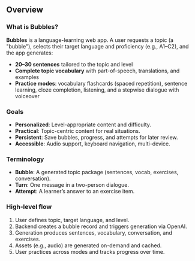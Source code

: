 ## Overview

### What is Bubbles?
**Bubbles** is a language-learning web app. A user requests a topic (a "bubble"), selects their target language and proficiency (e.g., A1–C2), and the app generates:
- **20–30 sentences** tailored to the topic and level
- **Complete topic vocabulary** with part-of-speech, translations, and examples
- **Practice modes**: vocabulary flashcards (spaced repetition), sentence learning, cloze completion, listening, and a stepwise dialogue with voiceover

### Goals
- **Personalized**: Level-appropriate content and difficulty.
- **Practical**: Topic-centric content for real situations.
- **Persistent**: Save bubbles, progress, and attempts for later review.
- **Accessible**: Audio support, keyboard navigation, multi-device.

### Terminology
- **Bubble**: A generated topic package (sentences, vocab, exercises, conversation).
- **Turn**: One message in a two-person dialogue.
- **Attempt**: A learner’s answer to an exercise item.

### High-level flow
1. User defines topic, target language, and level.
2. Backend creates a bubble record and triggers generation via OpenAI.
3. Generation produces sentences, vocabulary, conversation, and exercises.
4. Assets (e.g., audio) are generated on-demand and cached.
5. User practices across modes and tracks progress over time.


